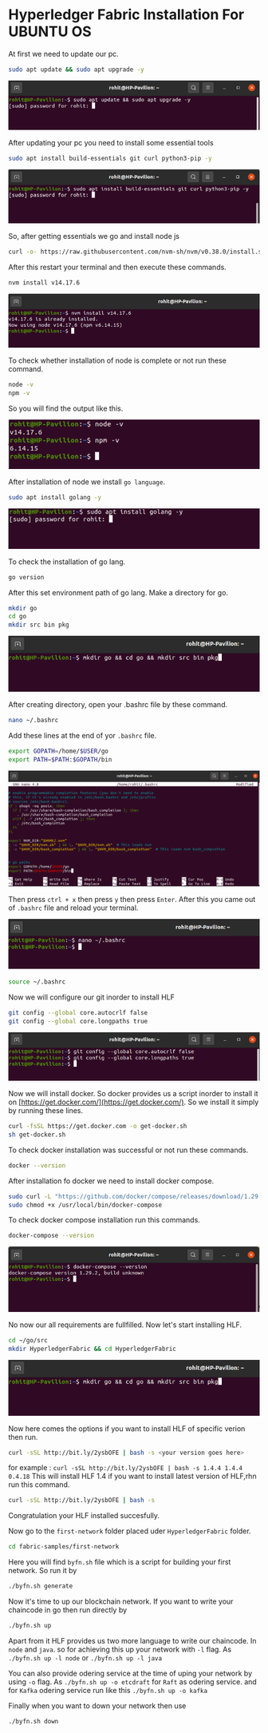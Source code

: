 # Hyperledger Fabric Installation For UBUNTU OS

At first we need to update our pc.
```bash
sudo apt update && sudo apt upgrade -y
```
![update](https://github.com/mrmyth2k/HLF/blob/main/pics/update.png)

After updating your pc you need to install some essential tools
```bash
sudo apt install build-essentials git curl python3-pip -y
```
![essen](https://github.com/mrmyth2k/HLF/blob/main/pics/build-essentials.png)

So, after getting essentials we go and install node js
```bash
curl -o- https://raw.githubusercontent.com/nvm-sh/nvm/v0.38.0/install.sh | bash
```
After this restart your terminal and then execute these commands.
```bash
nvm install v14.17.6
```
![node](https://github.com/mrmyth2k/HLF/blob/main/pics/node.png)

To check whether installation of node is complete or not run these command.
```bash
node -v
npm -v
```
So you will find the output like this.

![version](https://github.com/mrmyth2k/HLF/blob/main/pics/node-version.png)

After installation of node we install `go language`.
```bash
sudo apt install golang -y
```
![go](https://github.com/mrmyth2k/HLF/blob/main/pics/go.png)

To check the installation of go lang.
```bash
go version
```
After this set environment path of go lang. Make a directory for go.
```bash
mkdir go
cd go
mkdir src bin pkg
```
![go-dir](https://github.com/mrmyth2k/HLF/blob/main/pics/go-dir.png)

After creating directory, open your .bashrc file by these command.
```bash
nano ~/.bashrc
```
Add these lines at the end of yor `.bashrc` file.
```bash
export GOPATH=/home/$USER/go
export PATH=$PATH:$GOPATH/bin
```
![bash](https://github.com/mrmyth2k/HLF/blob/main/pics/bashrc.png)

Then press `ctrl + x` then press `y` then press `Enter`. After this you came out of `.bashrc` file and reload your terminal.

![bash-](https://github.com/mrmyth2k/HLF/blob/main/pics/out-bashrc.png)

```bash
source ~/.bashrc
```
Now we will configure our git inorder to install HLF
```bash
git config --global core.autocrlf false
git config --global core.longpaths true
```

![config](https://github.com/mrmyth2k/HLF/blob/main/pics/git-config.png)

Now we will install docker. So docker provides us a script inorder to install it on [https://get.docker.com/](https://get.docker.com/).
So we install it simply by running these lines.
```bash
curl -fsSL https://get.docker.com -o get-docker.sh
sh get-docker.sh
```
To check docker installation was successful or not run these commands.
```bash
docker --version
```
After installation fo docker we need to install docker compose.
```bash
sudo curl -L "https://github.com/docker/compose/releases/download/1.29.2/docker-compose-$(uname -s)-$(uname -m)" -o /usr/local/bin/docker-compose
sudo chmod +x /usr/local/bin/docker-compose
```
To check docker compose installation run this commands.
```bash
docker-compose --version
```
![vers](https://github.com/mrmyth2k/HLF/blob/main/pics/docker-compose.png)

No now our all requirements are fullfilled. Now let's start installing HLF.
```bash
cd ~/go/src
mkdir HyperledgerFabric && cd HyperledgerFabric
```
![goh](https://github.com/mrmyth2k/HLF/blob/main/pics/go-dir.png)

Now here comes the options if you want to install HLF of specific verion then run.
```bash
curl -sSL http://bit.ly/2ysbOFE | bash -s <your version goes here>
```
for example : `curl -sSL http://bit.ly/2ysbOFE | bash -s 1.4.4 1.4.4 0.4.18` This will install HLF 1.4
if you want to install latest version of HLF,rhn run this command.
```bash
curl -sSL http://bit.ly/2ysbOFE | bash -s
```
Congratulation your HLF installed succesfully.

Now go to the `first-network` folder placed uder `HyperledgerFabric` folder.
```bash
cd fabric-samples/first-network
```
Here you will find `byfn.sh` file which is a script for building your first network. So run it by 
```bash
./byfn.sh generate
```
Now it's time to up our blockchain network. If you want to write your chaincode in go then run directly by
```bash
./byfn.sh up
```
Apart from it HLF provides us two more language to write our chaincode. In `node` and `java`.
so for achieving this up your network with `-l` flag.
As `./byfn.sh up -l node` or `./byfn.sh up -l java`

You can also provide odering service at the time of uping your network by using `-o` flag.
As `./byfn.sh up -o etcdraft` for `Raft` as odering service.
and for `Kafka` odering service run like this `./byfn.sh up -o kafka`

Finally when you want to down your network then use 
```bash
./byfn.sh down
```
